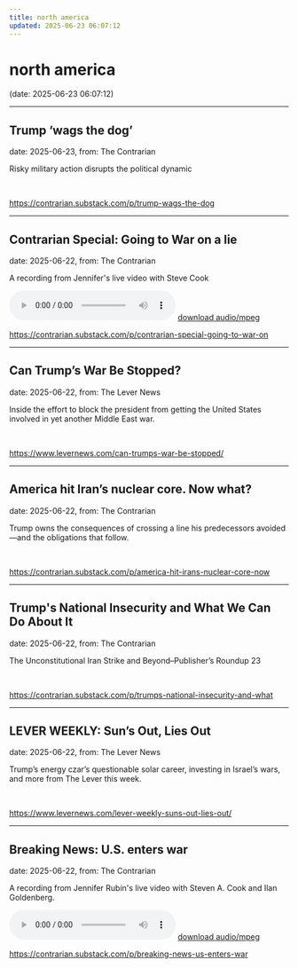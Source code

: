 ```yaml
---
title: north america
updated: 2025-06-23 06:07:12
---
```


# north america

(date: 2025-06-23 06:07:12)

---

## Trump ‘wags the dog’

date: 2025-06-23, from: The Contrarian

Risky military action disrupts the political dynamic 

<br> 

<https://contrarian.substack.com/p/trump-wags-the-dog>

---

## Contrarian Special: Going to War on a lie

date: 2025-06-22, from: The Contrarian

A recording from Jennifer's live video with Steve Cook 

<audio crossorigin="anonymous" controls="controls">
<source type="audio/mpeg" src="https://api.substack.com/feed/podcast/166549929/3798d7cdd6b60759efbb12468dfd1b6c.mp3"></source>
</audio> <a href="https://api.substack.com/feed/podcast/166549929/3798d7cdd6b60759efbb12468dfd1b6c.mp3" target="_blank">download audio/mpeg</a><br> 

<https://contrarian.substack.com/p/contrarian-special-going-to-war-on>

---

##  Can Trump’s War Be Stopped? 

date: 2025-06-22, from: The Lever News

 Inside the effort to block the president from getting the United States involved in yet another Middle East war.  

<br> 

<https://www.levernews.com/can-trumps-war-be-stopped/>

---

## America hit Iran’s nuclear core. Now what?

date: 2025-06-22, from: The Contrarian

Trump owns the consequences of crossing a line his predecessors avoided&#8212;and the obligations that follow. 

<br> 

<https://contrarian.substack.com/p/america-hit-irans-nuclear-core-now>

---

## Trump's National Insecurity and What We Can Do About It

date: 2025-06-22, from: The Contrarian

The Unconstitutional Iran Strike and Beyond&#8211;Publisher&#8217;s Roundup 23 

<br> 

<https://contrarian.substack.com/p/trumps-national-insecurity-and-what>

---

##  LEVER WEEKLY: Sun’s Out, Lies Out 

date: 2025-06-22, from: The Lever News

 Trump’s energy czar’s questionable solar career, investing in Israel’s wars, and more from The Lever this week.  

<br> 

<https://www.levernews.com/lever-weekly-suns-out-lies-out/>

---

## Breaking News: U.S. enters war

date: 2025-06-22, from: The Contrarian

A recording from Jennifer Rubin's live video with Steven A. Cook and Ilan Goldenberg. 

<audio crossorigin="anonymous" controls="controls">
<source type="audio/mpeg" src="https://api.substack.com/feed/podcast/166496524/f0ea3e37e46af0283b2c5efeb785e9ff.mp3"></source>
</audio> <a href="https://api.substack.com/feed/podcast/166496524/f0ea3e37e46af0283b2c5efeb785e9ff.mp3" target="_blank">download audio/mpeg</a><br> 

<https://contrarian.substack.com/p/breaking-news-us-enters-war>

